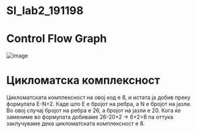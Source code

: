 # SI_lab2_191198
# Control Flow Graph
![image](https://user-images.githubusercontent.com/82376758/120243253-68c39400-c267-11eb-9d3c-5d16a05fae98.png)

# Цикломатска комплексност
Цикломатската комплексност на овој код е 8, и истата ја добив преку формулата Е-N+2. Каде што E е бројот на ребра, а N е бројот на јазли. Во овој случај бројот на ребра е 26, а бројот на јазли е 20. Кога ќе замениме во формулата добиваме 26-20+2 -> 6+2=8 па оттука заклучуваме дека цикломатската комплексност е 8.
